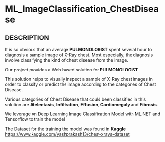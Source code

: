 # ML_ImageClassification_ChestDisease


## DESCRIPTION

It is so obvious that an average **PULMONOLOGIST** spent several hour to diagnosis a sample image of X-Ray chest. Most especially, the diagnosis involve classifying the kind of chest disease from the image. 

Our project provides a Web based solution for **PULMONOLOGIST**.

This solution helps to visually inspect a sample of X-Ray chest images in order to classify or predict the image according to the categories of Chest Disease.

Various categories of Chest Disease that could been classified in this solution are **Atelectasis**, **Infiltration**, **Effusion**, **Cardiomegaly** and **Fibrosis**.

We leverage on Deep Learning Image Classification Model with ML.NET and Tensorflow to train the model

The Dataset for the training the model was found in **Kaggle** https://www.kaggle.com/yashprakash13/chest-xrays-dataset
